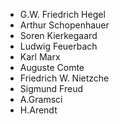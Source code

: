 - G.W. Friedrich Hegel
- Arthur Schopenhauer
- Soren Kierkegaard
- Ludwig Feuerbach
- Karl Marx
- Auguste Comte
- Friedrich W. Nietzche
- Sigmund Freud
- A.Gramsci
- H.Arendt

